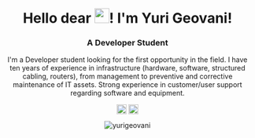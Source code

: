 <h1 align="center">Hello dear <img src="https://c.tenor.com/SNL9_xhZl9oAAAAj/waving-hand-joypixels.gif" width="30px">! I'm Yuri Geovani!</h1>
<h3 align="center">A Developer Student</h3>

<p align="center">
I'm a Developer student looking for the first opportunity in the field.
I have ten years of experience in infrastructure (hardware, software, structured cabling, routers), from management to
preventive and corrective maintenance of IT assets. Strong experience in customer/user support regarding software and
equipment.
</p>

<p align="center">
  <a href="https://www.linkedin.com/in/yurigeovani" target="blank"><img align="center" src="https://cdn.jsdelivr.net/npm/simple-icons@4.17.0/icons/linkedin.svg" alt="yurigeovani" height="20" width="20" /></a>
  <a href="mailto:yuri_geovani@hotmail.com" target="blank"><img align="center" src="https://cdn.jsdelivr.net/npm/simple-icons@4.17.0/icons/microsoftoutlook.svg" alt="yurigeovani" height="20" width="20" /></a>
</p>
<p align="center"> <img src="https://komarev.com/ghpvc/?username=yurigeovani" alt="yurigeovani" /> </p>
